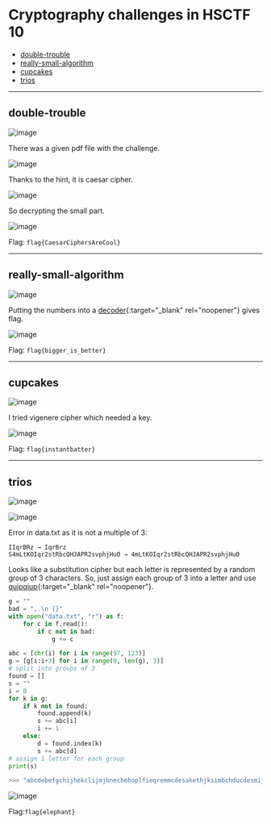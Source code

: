 # Cryptography challenges in HSCTF 10
- [double-trouble](#double-trouble)
- [really-small-algorithm](#really-small-algorithm)
- [cupcakes](#cupcakes)
- [trios](#trios)

-----

## double-trouble

![image](https://github.com/jeromepalayoor/ctf-archive-hub/assets/63996033/a1977ff3-2782-45a5-b11b-e61c2a16a768)

There was a given pdf file with the challenge.

![image](https://github.com/jeromepalayoor/ctf-archive-hub/assets/63996033/9ab13d24-f939-434b-89bd-0055ec561e6b)

Thanks to the hint, it is caesar cipher.

![image](https://github.com/jeromepalayoor/ctf-archive-hub/assets/63996033/e89c26bd-e20d-46c3-8612-8470ec2bb6a9)

So decrypting the small part.

![image](https://github.com/jeromepalayoor/ctf-archive-hub/assets/63996033/3c8a160c-8aff-438e-9fd7-6737259d0e01)

Flag: `flag{CaesarCiphersAreCool}`

-----

## really-small-algorithm

![image](https://github.com/jeromepalayoor/ctf-archive-hub/assets/63996033/7521e1df-c4eb-466a-a5d4-cc534eddef7f)

Putting the numbers into a [decoder](https://www.dcode.fr/rsa-cipher){:target="_blank" rel="noopener"} gives flag.

![image](https://github.com/jeromepalayoor/ctf-archive-hub/assets/63996033/c2a7ce90-5314-4b94-b2f0-f4798b2746e5)

Flag: `flag{bigger_is_better}`

-----

## cupcakes

![image](https://github.com/jeromepalayoor/ctf-archive-hub/assets/63996033/f1cb21ba-60cf-404d-afb6-02cf9e5ac2fa)

I tried vigenere cipher which needed a key.

![image](https://github.com/jeromepalayoor/ctf-archive-hub/assets/63996033/c7341e2b-509d-4247-a829-63bfdda2802d)

Flag: `flag{instantbatter}`

-----

## trios

![image](https://github.com/jeromepalayoor/ctf-archive-hub/assets/63996033/e4373924-0df1-4e4d-ac26-0c544e50ffe7)

![image](https://github.com/jeromepalayoor/ctf-archive-hub/assets/63996033/5820117f-ad55-426b-addb-02486290ebd9)

Error in data.txt as it is not a multiple of 3:

```
IIqrBRz → IqrBrz
S4mLtKOIqr2stRbcQHJAPR2svphjHu0 → 4mLtKOIqr2stRbcQHJAPR2svphjHu0
```

Looks like a substitution cipher but each letter is represented by a random group of 3 characters. So, just assign each group of 3 into a letter and use [quipqiup](https://quipqiup.com/){:target="_blank" rel="noopener"}.

```py
g = ""
bad = ",.\n {}"
with open("data.txt", "r") as f:
    for c in f.read():
        if c not in bad:
            g += c

abc = [chr(i) for i in range(97, 123)]
g = [g[i:i+3] for i in range(0, len(g), 3)]
# split into groups of 3
found = []
s = ""
i = 0
for k in g:
    if k not in found:
        found.append(k)
        s += abc[i]
        i += 1
    else:
        d = found.index(k)
        s += abc[d]
# assign 1 letter for each group
print(s)

>>> "abcdebefgchijhekclijmjbnechehoplfieqremmcdesakethjksimbchducdesmijashqcqsaaepehifbcshievijaigemcrebchducdebjhdehjudgijasbbjhemgeeijpmjchqigehkeojuhiigejoouppehoemjaecogbeiiepimsbbedcbijjkhwumijhedushecfsdshksixepbchq"
```

![image](https://github.com/jeromepalayoor/ctf-archive-hub/assets/63996033/64abcd78-ab2c-498a-a821-4019b2d22265)

Flag:`flag{elephant}`
